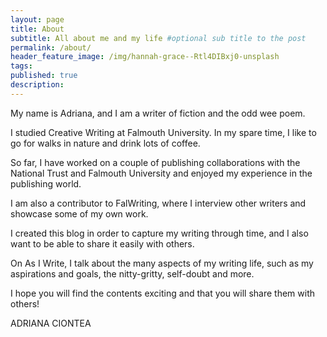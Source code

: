 ```yaml
---
layout: page
title: About
subtitle: All about me and my life #optional sub title to the post
permalink: /about/
header_feature_image: /img/hannah-grace--Rtl4DIBxj0-unsplash
tags:
published: true
description:
---
```


My name is Adriana, and I am a writer of fiction and the odd wee poem.

I studied Creative Writing at Falmouth University. In my spare time, I like to go for walks in nature and drink lots of coffee.

So far, I have worked on a couple of publishing collaborations with the National Trust and Falmouth University and enjoyed my experience in the publishing world.

I am also a contributor to FalWriting, where I interview other writers and showcase some of my own work.

I created this blog in order to capture my writing through time, and I also want to be able to share it easily with others.

On As I Write, I talk about the many aspects of my writing life, such as my aspirations and goals, the nitty-gritty, self-doubt and more.

I hope you will find the contents exciting and that you will share them with others!

ADRIANA CIONTEA
